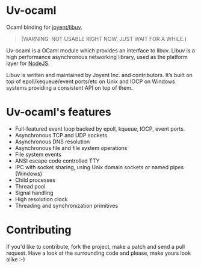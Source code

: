 # Uv-ocaml #

Ocaml binding for [joyent/libuv](https://github.com/joyent/libuv).

> (WARNING: NOT USABLE RIGHT NOW, JUST WAIT FOR A WHILE.)

Uv-ocaml is a OCaml module which provides an interface to libuv. Libuv is a high performance asynchronous networking library, used as the platform layer for [NodeJS](http://nodejs.org).

Libuv is written and maintained by Joyent Inc. and contributors. It’s built on top of epoll/kequeue/event ports/etc on Unix and IOCP on Windows systems providing a consistent API on top of them.

# Uv-ocaml's features #

 * Full-featured event loop backed by epoll, kqueue, IOCP, event ports.
 * Asynchronous TCP and UDP sockets
 * Asynchronous DNS resolution
 * Asynchronous file and file system operations
 * File system events
 * ANSI escape code controlled TTY
 * IPC with socket sharing, using Unix domain sockets or named pipes (Windows)
 * Child processes
 * Thread pool
 * Signal handling
 * High resolution clock
 * Threading and synchronization primitives

# Contributing #

If you'd like to contribute, fork the project, make a patch and send a pull
request. Have a look at the surrounding code and please, make yours look
alike :-)
